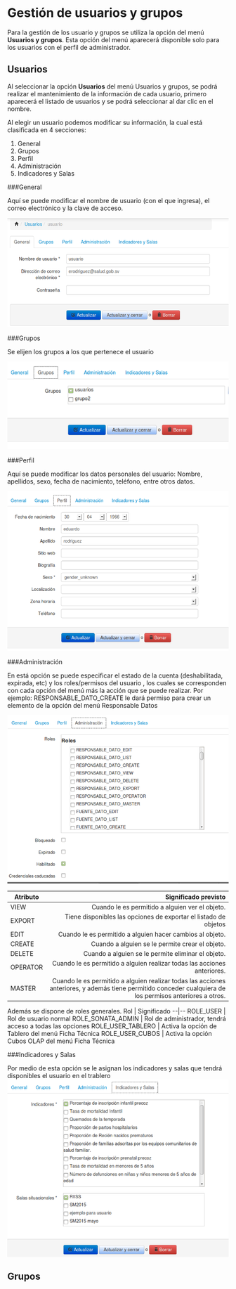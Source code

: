 # Gestión de usuarios y grupos
Para la gestión de los usuario y grupos se utiliza la opción del menú **Usuarios y grupos**. Esta opción del menú aparecerá disponible solo para los usuarios con el perfil de administrador.

## Usuarios
Al seleccionar la opción **Usuarios** del menú Usuarios y grupos, se podrá realizar el mantenimiento de la información 
de cada usuario, primero aparecerá el listado de usuarios y se podrá seleccionar al dar clic en el nombre.

Al elegir un usuario podemos modificar su información, la cual está clasificada en 4 secciones:

1. General
1. Grupos
1. Perfil
1. Administración
1. Indicadores y Salas

###General

Aquí se puede modificar el nombre de usuario (con el que ingresa), el correo electrónico y la clave de acceso.

![Usuario - General](images/usuario_general.png)

###Grupos

Se elijen los grupos a los que pertenece el usuario

![Usuario - Grupos](images/usuario_grupos.png)

###Perfil

Aquí se puede modificar los datos personales del usuario: Nombre, apellidos, sexo, fecha de nacimiento, teléfono, entre otros datos.

![Usuario - Perfil](images/usuario_perfil.png)

###Administración

En está opción se puede especificar el estado de la cuenta (deshabilitada, expirada, etc) y los roles/permisos del usuario , los cuales se corresponden con cada opción del menú más la acción que se puede realizar.
Por ejemplo: RESPONSABLE_DATO_CREATE le dará permiso para crear un elemento de la opción del menú Responsable Datos

![Usuario - Administración](images/usuario_administracion.png)


| Atributo | Significado previsto |
| -- | --:|
| VIEW 	| Cuando le es permitido a alguien ver el objeto. |
| EXPORT 	| Tiene disponibles las opciones de exportar el listado de objetos |
| EDIT 	| Cuando le es permitido a alguien hacer cambios al objeto. |
| CREATE 	| Cuando a alguien se le permite crear el objeto. |
| DELETE 	| Cuando a alguien se le permite eliminar el objeto. |
| OPERATOR | Cuando le es permitido a alguien realizar todas las acciones anteriores. |
| MASTER 	| Cuando le es permitido a alguien realizar todas las acciones anteriores, y además tiene permitido conceder cualquiera de los permisos anteriores a otros. |

Además se dispone de roles generales.
Rol  | Significado
--|--
ROLE_USER | Rol de usuario normal
ROLE_SONATA_ADMIN | Rol de administrador, tendrá acceso a todas las opciones
ROLE_USER_TABLERO | Activa la opción de Tablero del menú Ficha Técnica
ROLE_USER_CUBOS | Activa la opción Cubos OLAP del menú Ficha Técnica


###Indicadores y Salas

Por medio de esta opción se le asignan los indicadores y salas que tendrá disponibles el usuario en el trablero
![Usuario - Indicadores y Salas](images/usuario_indicadores_salas.png)



## Grupos
